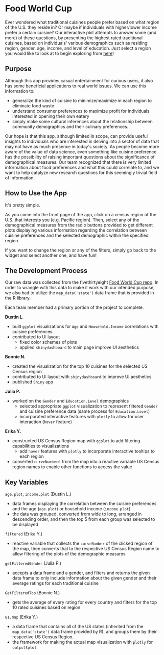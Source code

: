 
# Food World Cup
Ever wondered what traditional cuisines people prefer based on what region of the U.S. they reside in? Or maybe if individuals with higher/lower income prefer a certain cuisine? Our interactive plot attempts to answer some (and more) of these questions, by presenting the highest rated traditional cuisines, based on individuals' various demographics such as residing region, gender, age, income, and level of education. Just select a region you would like to look at to begin exploring from [here](https://bonngyn.shinyapps.io/food-world-cup/)!

## Purpose
Although this app provides casual entertainment for curious users, it also has some beneficial applications to real world issues. We can use this information to:
- generalize the kind of cuisine to minimize/maximize in each region to eliminate food waste
- understand consumer preferences to maximize profit for individuals interested in opening their own eatery
- simply make some cultural inferences about the relationship between community demographics and their culinary preferences.

Our hope is that this app, although limited in scope, can provide useful insights to individuals who are interested in delving into a sector of data that may not have as much presence in today's society. As people become more aware of the value of data science, even something like cuisine preference has the possibility of raising important questions about the significance of demographical measures. Our team recognized that there is very limited information about food preferences and what this could correlate to, and we want to help catalyze new research questions for this seemingly trivial field of information.

## How to Use the App
It's pretty simple.

As you come into the front page of the app, click on a census region of the U.S. that interests you (e.g. Pacific region). Then, select any of the demographical measures from the radio buttons provided to get different plots displaying various information regarding the correlation between cuisine preferences and the selected demographic within the specified region.

If you want to change the region or any of the filters, simply go back to the widget and select another one, and have fun!

## The Development Process
Our raw data was collected from the fivethirtyeight [Food World Cup repo](https://github.com/fivethirtyeight/data/tree/master/food-world-cup). In order to wrangle with this data to make it work with our intended purpose, we also had to utilize the `map_data('state')` data frame that is provided in the R library.

Each team member had a primary portion of the project to complete.

**Dustin L.**
- built `ggplot` visualizations for `Age` and  `Household.Income` correlations with cuisine preferences
- contributed to UI layout
  - fixed color schemes of plots
  - applied `shinydashboard` to main page improve UI aesthetics

**Bonnie N.**
- created the visualization for the top 10 cuisines for the selected US Census region
- contributed to UI layout with `shinydashboard` to improve UI aesthetics
- published `Shiny` app

**Julia P.**
- worked on the `Gender` and `Education.Level` demographics
  - selected appropriate `ggplot` visualization to represent filtered `Gender` and cuisine preference data (same process for `Education.Level`)
  - incorporated interactive features with `plotly` to allow for user interaction (`hover` feature)


**Erika Y.**
- constructed US Census Region map with `ggplot` to add filtering capabilities to visualizations
  - add `hover` features with `plotly` to incorporate interactive tooltips to each region
- converted `curveNumber`s from the map into a reactive variable US Census region names to enable other functions to access the value

## Key Variables
`age.plot`, `income.plot` (Dustin L.)
- data frames displaying the correlation between the cuisine preferences and the age (`age.plot`) or household income (`income.plot`)
- the data was grouped, converted from wide to long, arranged in descending order, and then the top 5 from each group was selected to be displayed

`filtered` (Erika Y.)
- reactive variable that collects the `curveNumber` of the clicked region of the map, then converts that to the respective US Census Region name to allow filtering of the plots of the demographic measures

`getFilteredGender` (Julia P.)
- accepts a data frame and a gender, and filters and returns the given data frame to only include information about the given gender and their average ratings for each traditional cuisine

`GetFilteredTop` (Bonnie N.)
- gets the average of every rating for every country and filters for the top 10 rated cuisines based on region

`us.map` (Erika Y.)
- a data frame that contains all of the US states (inherited from the `map_data('state')` data frame provided by R), and groups them by their respective US Census Region.
- the framework for making the actual map visualization with `plotly` for `output$plot`

